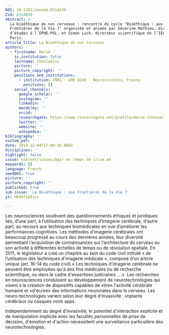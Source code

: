 ```yaml
---
DOI: 10.5281/zenodo.8314039
Zid: 8314039
abstract: >-
  La bioéthique de nos cerveaux : rencontre du cycle "Bioéthique : aux
  Frontières de la Vie ?" organisée et animée par Séverine Mathieu, directrice
  d’études à l’EPHE-PSL, et Simon Luck, directeur scientifique de l’IEA de
  Paris.
article_title: La Bioéthique de nos Cerveaux
authors:
  - firstname: Hervé
    is_institution: false
    lastname: Chneiweiss
    picture: ''
    picture_copyright: ''
    positions_and_institutions:
      - institution: CNRS - UMR 8246 - Neurosciences, France
        positions: []
    social_channels:
      google_scholar: ''
      instagram: ''
      linkedin: ''
      mendeley: ''
      orcid: ''
      researchgate: https://www.researchgate.net/profile/Herve-Chneiweiss
      twitter: ''
      website: ''
      wikipedia: ''
bibliography: ''
custom_pdf: ''
date: 2019-12-04T17:00:26.000Z
disciplines: ''
highlight: false
issue: content/issues/Agir en temps de crise.md
keywords: []
language: French
needDOI: true
picture: ''
picture_copyright: ''
published: true
sub-issue: 'La Bioéthique : aux Frontières de la Vie ?'
yt: Hhd47iX0jLc

---
```










Les neurosciences soulèvent des questionnements éthiques et juridiques liés, d’une part, à l’utilisation des techniques d’imagerie cérébrale, d’autre part, au recours aux techniques biomédicales en vue d’améliorer les performances cognitives. Les méthodes d’imagerie cérébrales ont beaucoup progressé au cours des dernières années, leur diversité permettant l’acquisition de connaissances sur l’architecture du cerveau ou son activité à différentes échelles de temps ou de résolution spatiale. En 2011, le législateur a créé un chapitre au sein du code civil intitulé « de l’utilisation des techniques d’imagerie médicale », composé d’un article unique (art. 16-14 du code civil) « Les techniques d'imagerie cérébrale ne peuvent être employées qu'à des fins médicales ou de recherche scientifique, ou dans le cadre d'expertises judiciaires. …». Les recherches en neurosciences conduisent au développement de neurotechnologies qui visent à la création de dispositifs capables de «lire» l'activité cérébrale humaine et «d'écrire» des informations neuronales dans le cerveau. Les neuro-technologies varient selon leur degré d'invasivité : implants cérébraux ou casques voire apps.

Indépendamment du degré d'invasivité, le potentiel d'interaction explicite et de manipulation implicite avec les facultés personnelles de prise de décision, d'émotion et d'action nécessitent une surveillance particulière des neurotechnologies.

<Youtube yt="Hhd47iX0jLc" caption ="La bioéthique de nos cerveaux"></Youtube>